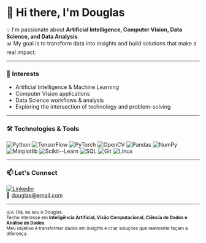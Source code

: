# 👋 Hi there, I'm Douglas  

💡 I'm passionate about **Artificial Intelligence, Computer Vision, Data Science, and Data Analysis**.  
📊 My goal is to transform data into insights and build solutions that make a real impact.  

---

### 🚀 Interests
- Artificial Intelligence & Machine Learning  
- Computer Vision applications  
- Data Science workflows & analysis  
- Exploring the intersection of technology and problem-solving  

---

### 🛠️ Technologies & Tools
![Python](https://img.shields.io/badge/-Python-3776AB?style=flat&logo=python&logoColor=white)
![TensorFlow](https://img.shields.io/badge/-TensorFlow-FF6F00?style=flat&logo=tensorflow&logoColor=white)
![PyTorch](https://img.shields.io/badge/-PyTorch-EE4C2C?style=flat&logo=pytorch&logoColor=white)
![OpenCV](https://img.shields.io/badge/-OpenCV-5C3EE8?style=flat&logo=opencv&logoColor=white)
![Pandas](https://img.shields.io/badge/-Pandas-150458?style=flat&logo=pandas)
![NumPy](https://img.shields.io/badge/-NumPy-013243?style=flat&logo=numpy&logoColor=white)
![Matplotlib](https://img.shields.io/badge/-Matplotlib-000000?style=flat&logo=plotly&logoColor=white)
![Scikit--Learn](https://img.shields.io/badge/-Scikit--Learn-F7931E?style=flat&logo=scikitlearn&logoColor=white)
![SQL](https://img.shields.io/badge/-SQL-4479A1?style=flat&logo=mysql&logoColor=white)
![Git](https://img.shields.io/badge/-Git-F05032?style=flat&logo=git&logoColor=white)
![Linux](https://img.shields.io/badge/-Linux-FCC624?style=flat&logo=linux&logoColor=black)

---

### 📫 Let's Connect
[![Linkedin](https://img.shields.io/badge/-Douglas-blue?style=flat&logo=Linkedin&logoColor=white)](https://www.linkedin.com/in/engdouglasdias)  
📧 douglas@email.com  

---

<sub>🇧🇷 Olá, eu sou o Douglas.  
Tenho interesse em **Inteligência Artificial, Visão Computacional, Ciência de Dados e Análise de Dados**.  
Meu objetivo é transformar dados em insights e criar soluções que realmente façam a diferença.</sub>
